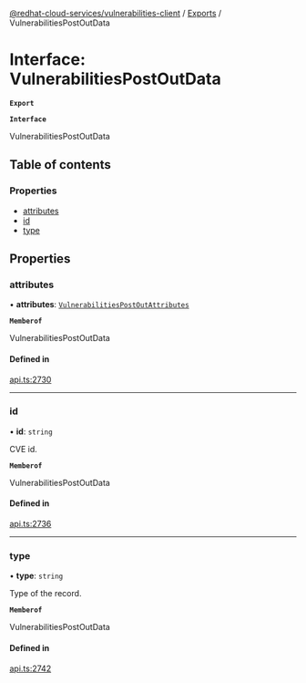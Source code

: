 [@redhat-cloud-services/vulnerabilities-client](../README.md) / [Exports](../modules.md) / VulnerabilitiesPostOutData

# Interface: VulnerabilitiesPostOutData

**`Export`**

**`Interface`**

VulnerabilitiesPostOutData

## Table of contents

### Properties

- [attributes](VulnerabilitiesPostOutData.md#attributes)
- [id](VulnerabilitiesPostOutData.md#id)
- [type](VulnerabilitiesPostOutData.md#type)

## Properties

### attributes

• **attributes**: [`VulnerabilitiesPostOutAttributes`](VulnerabilitiesPostOutAttributes.md)

**`Memberof`**

VulnerabilitiesPostOutData

#### Defined in

[api.ts:2730](https://github.com/RedHatInsights/javascript-clients/blob/master/packages/vulnerabilities/git-api/api.ts#L2730)

___

### id

• **id**: `string`

CVE id.

**`Memberof`**

VulnerabilitiesPostOutData

#### Defined in

[api.ts:2736](https://github.com/RedHatInsights/javascript-clients/blob/master/packages/vulnerabilities/git-api/api.ts#L2736)

___

### type

• **type**: `string`

Type of the record.

**`Memberof`**

VulnerabilitiesPostOutData

#### Defined in

[api.ts:2742](https://github.com/RedHatInsights/javascript-clients/blob/master/packages/vulnerabilities/git-api/api.ts#L2742)
